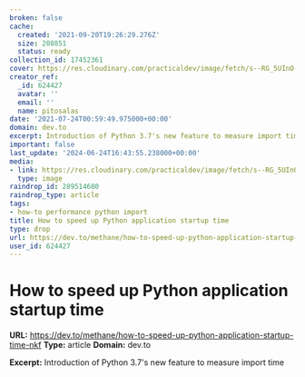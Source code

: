 ```yaml
---
broken: false
cache:
  created: '2021-09-20T19:26:29.276Z'
  size: 208851
  status: ready
collection_id: 17452361
cover: https://res.cloudinary.com/practicaldev/image/fetch/s--RG_5UInO--/c_imagga_scale,f_auto,fl_progressive,h_500,q_auto,w_1000/https://cl.ly/0W1c1u1F3602/Image%25202018-01-21%2520at%252011.59.32%2520AM.png
creator_ref:
  _id: 624427
  avatar: ''
  email: ''
  name: pitosalas
date: '2021-07-24T00:59:49.975000+00:00'
domain: dev.to
excerpt: Introduction of Python 3.7's new feature to measure import time
important: false
last_update: '2024-06-24T16:43:55.238000+00:00'
media:
- link: https://res.cloudinary.com/practicaldev/image/fetch/s--RG_5UInO--/c_imagga_scale,f_auto,fl_progressive,h_500,q_auto,w_1000/https://cl.ly/0W1c1u1F3602/Image%25202018-01-21%2520at%252011.59.32%2520AM.png
  type: image
raindrop_id: 289514680
raindrop_type: article
tags:
- how-to performance python import
title: How to speed up Python application startup time
type: drop
url: https://dev.to/methane/how-to-speed-up-python-application-startup-time-nkf
user_id: 624427
---
```


# How to speed up Python application startup time

**URL:** https://dev.to/methane/how-to-speed-up-python-application-startup-time-nkf
**Type:** article
**Domain:** dev.to

**Excerpt:** Introduction of Python 3.7's new feature to measure import time
